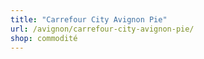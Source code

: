 ```yaml
---
title: "Carrefour City Avignon Pie"
url: /avignon/carrefour-city-avignon-pie/
shop: commodité
---
```

